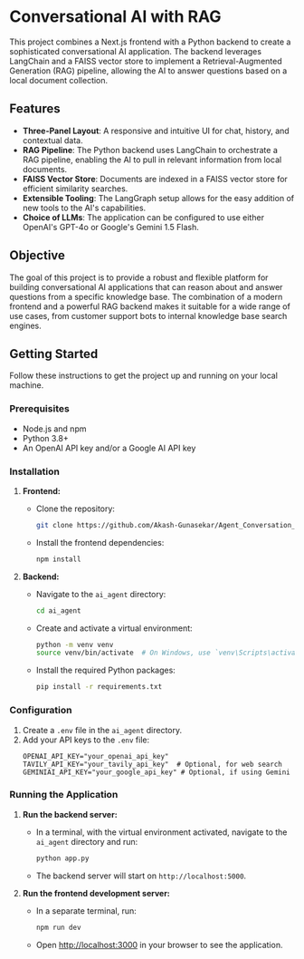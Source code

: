 # Conversational AI with RAG

This project combines a Next.js frontend with a Python backend to create a sophisticated conversational AI application. The backend leverages LangChain and a FAISS vector store to implement a Retrieval-Augmented Generation (RAG) pipeline, allowing the AI to answer questions based on a local document collection.

## Features

- **Three-Panel Layout**: A responsive and intuitive UI for chat, history, and contextual data.
- **RAG Pipeline**: The Python backend uses LangChain to orchestrate a RAG pipeline, enabling the AI to pull in relevant information from local documents.
- **FAISS Vector Store**: Documents are indexed in a FAISS vector store for efficient similarity searches.
- **Extensible Tooling**: The LangGraph setup allows for the easy addition of new tools to the AI's capabilities.
- **Choice of LLMs**: The application can be configured to use either OpenAI's GPT-4o or Google's Gemini 1.5 Flash.

## Objective

The goal of this project is to provide a robust and flexible platform for building conversational AI applications that can reason about and answer questions from a specific knowledge base. The combination of a modern frontend and a powerful RAG backend makes it suitable for a wide range of use cases, from customer support bots to internal knowledge base search engines.

## Getting Started

Follow these instructions to get the project up and running on your local machine.

### Prerequisites

- Node.js and npm
- Python 3.8+
- An OpenAI API key and/or a Google AI API key

### Installation

1.  **Frontend:**
    - Clone the repository:
      ```sh
      git clone https://github.com/Akash-Gunasekar/Agent_Conversation_UI.git
      ```
    - Install the frontend dependencies:
      ```sh
      npm install
      ```

2.  **Backend:**
    - Navigate to the `ai_agent` directory:
      ```sh
      cd ai_agent
      ```
    - Create and activate a virtual environment:
      ```sh
      python -m venv venv
      source venv/bin/activate  # On Windows, use `venv\Scripts\activate`
      ```
    - Install the required Python packages:
      ```sh
      pip install -r requirements.txt
      ```

### Configuration

1.  Create a `.env` file in the `ai_agent` directory.
2.  Add your API keys to the `.env` file:
    ```
    OPENAI_API_KEY="your_openai_api_key"
    TAVILY_API_KEY="your_tavily_api_key"  # Optional, for web search
    GEMINIAI_API_KEY="your_google_api_key" # Optional, if using Gemini
    ```

### Running the Application

1.  **Run the backend server:**
    - In a terminal, with the virtual environment activated, navigate to the `ai_agent` directory and run:
      ```sh
      python app.py
      ```
    - The backend server will start on `http://localhost:5000`.

2.  **Run the frontend development server:**
    - In a separate terminal, run:
      ```sh
      npm run dev
      ```
    - Open [http://localhost:3000](http://localhost:3000) in your browser to see the application.